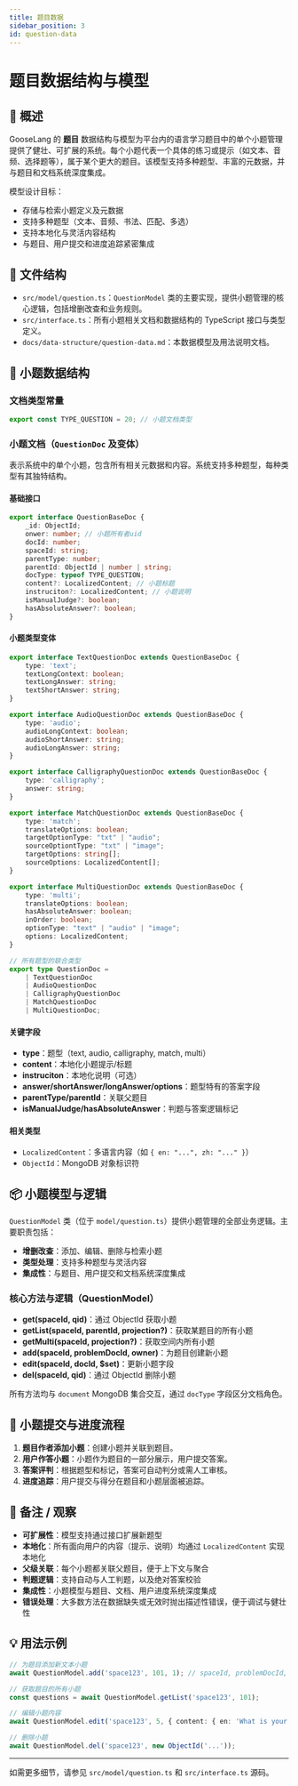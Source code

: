 ```yaml
---
title: 题目数据
sidebar_position: 3
id: question-data
---
```


# 题目数据结构与模型

## 📘 概述

GooseLang 的 **题目** 数据结构与模型为平台内的语言学习题目中的单个小题管理提供了健壮、可扩展的系统。每个小题代表一个具体的练习或提示（如文本、音频、选择题等），属于某个更大的题目。该模型支持多种题型、丰富的元数据，并与题目和文档系统深度集成。

模型设计目标：
- 存储与检索小题定义及元数据
- 支持多种题型（文本、音频、书法、匹配、多选）
- 支持本地化与灵活内容结构
- 与题目、用户提交和进度追踪紧密集成

## 📁 文件结构

- `src/model/question.ts`：`QuestionModel` 类的主要实现，提供小题管理的核心逻辑，包括增删改查和业务规则。
- `src/interface.ts`：所有小题相关文档和数据结构的 TypeScript 接口与类型定义。
- `docs/data-structure/question-data.md`：本数据模型及用法说明文档。

## 📄 小题数据结构

### 文档类型常量

```typescript
export const TYPE_QUESTION = 20; // 小题文档类型
```

### 小题文档（`QuestionDoc` 及变体）

表示系统中的单个小题，包含所有相关元数据和内容。系统支持多种题型，每种类型有其独特结构。

#### 基础接口

```typescript
export interface QuestionBaseDoc {
    _id: ObjectId;
    onwer: number; // 小题所有者uid
    docId: number;
    spaceId: string;
    parentType: number;
    parentId: ObjectId | number | string;
    docType: typeof TYPE_QUESTION;
    content?: LocalizedContent; // 小题标题
    instruciton?: LocalizedContent; // 小题说明
    isManualJudge?: boolean;
    hasAbsoluteAnswer?: boolean;
}
```

#### 小题类型变体

```typescript
export interface TextQuestionDoc extends QuestionBaseDoc {
    type: 'text';
    textLongContext: boolean;
    textLongAnswer: string;
    textShortAnswer: string;
}

export interface AudioQuestionDoc extends QuestionBaseDoc {
    type: 'audio';
    audioLongContext: boolean;
    audioShortAnswer: string;
    audioLongAnswer: string;
}

export interface CalligraphyQuestionDoc extends QuestionBaseDoc {
    type: 'calligraphy';
    answer: string;
}

export interface MatchQuestionDoc extends QuestionBaseDoc {
    type: 'match';
    translateOptions: boolean;
    targetOptionType: "txt" | "audio";
    sourceOptiontType: "txt" | "image";
    targetOptions: string[];
    sourceOptions: LocalizedContent[];
}

export interface MultiQuestionDoc extends QuestionBaseDoc {
    type: 'multi';
    translateOptions: boolean;
    hasAbsoluteAnswer: boolean;
    inOrder: boolean;
    optionType: "text" | "audio" | "image";
    options: LocalizedContent;
}

// 所有题型的联合类型
export type QuestionDoc =
    | TextQuestionDoc
    | AudioQuestionDoc
    | CalligraphyQuestionDoc
    | MatchQuestionDoc
    | MultiQuestionDoc;
```

#### 关键字段
- **type**：题型（text, audio, calligraphy, match, multi）
- **content**：本地化小题提示/标题
- **instruciton**：本地化说明（可选）
- **answer/shortAnswer/longAnswer/options**：题型特有的答案字段
- **parentType/parentId**：关联父题目
- **isManualJudge/hasAbsoluteAnswer**：判题与答案逻辑标记

#### 相关类型
- `LocalizedContent`：多语言内容（如 `{ en: "...", zh: "..." }`）
- `ObjectId`：MongoDB 对象标识符

## 📦 小题模型与逻辑

`QuestionModel` 类（位于 `model/question.ts`）提供小题管理的全部业务逻辑。主要职责包括：

- **增删改查**：添加、编辑、删除与检索小题
- **类型处理**：支持多种题型与灵活内容
- **集成性**：与题目、用户提交和文档系统深度集成

### 核心方法与逻辑（QuestionModel）

- **get(spaceId, qid)**：通过 ObjectId 获取小题
- **getList(spaceId, parentId, projection?)**：获取某题目的所有小题
- **getMulti(spaceId, projection?)**：获取空间内所有小题
- **add(spaceId, problemDocId, owner)**：为题目创建新小题
- **edit(spaceId, docId, $set)**：更新小题字段
- **del(spaceId, qid)**：通过 ObjectId 删除小题

所有方法均与 `document` MongoDB 集合交互，通过 `docType` 字段区分文档角色。

## 📝 小题提交与进度流程

1. **题目作者添加小题**：创建小题并关联到题目。
2. **用户作答小题**：小题作为题目的一部分展示，用户提交答案。
3. **答案评判**：根据题型和标记，答案可自动判分或需人工审核。
4. **进度追踪**：用户提交与得分在题目和小题层面被追踪。

## 📌 备注 / 观察

- **可扩展性**：模型支持通过接口扩展新题型
- **本地化**：所有面向用户的内容（提示、说明）均通过 `LocalizedContent` 实现本地化
- **父级关联**：每个小题都关联父题目，便于上下文与聚合
- **判题逻辑**：支持自动与人工判题，以及绝对答案校验
- **集成性**：小题模型与题目、文档、用户进度系统深度集成
- **错误处理**：大多数方法在数据缺失或无效时抛出描述性错误，便于调试与健壮性

## 💡 用法示例

```typescript
// 为题目添加新文本小题
await QuestionModel.add('space123', 101, 1); // spaceId, problemDocId, owner

// 获取题目的所有小题
const questions = await QuestionModel.getList('space123', 101);

// 编辑小题内容
await QuestionModel.edit('space123', 5, { content: { en: 'What is your name?' } });

// 删除小题
await QuestionModel.del('space123', new ObjectId('...'));
```

---

如需更多细节，请参见 `src/model/question.ts` 和 `src/interface.ts` 源码。
